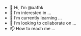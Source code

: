 - 👋 Hi, I’m @xafhk
- 👀 I’m interested in ...
- 🌱 I’m currently learning ...
- 💞️ I’m looking to collaborate on ...
- 📫 How to reach me ...

<!---
xafhk/xafhk is a ✨ special ✨ repository because its `README.md` (this file) appears on your GitHub profile.
You can click the Preview link to take a look at your changes.
--->
